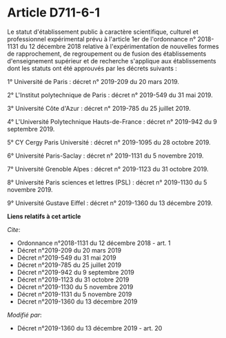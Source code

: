 # Article D711-6-1

Le statut d'établissement public à caractère scientifique, culturel et professionnel expérimental prévu à l'article 1er de
l'ordonnance n° 2018-1131 du 12 décembre 2018 relative à l'expérimentation de nouvelles formes de rapprochement, de
regroupement ou de fusion des établissements d'enseignement supérieur et de recherche s'applique aux établissements dont les
statuts ont été approuvés par les décrets suivants : 

1° Université de Paris : décret n° 2019-209 du 20 mars 2019.

2° L'Institut polytechnique de Paris : décret n° 2019-549 du 31 mai 2019.

3° Université Côte d'Azur : décret n° 2019-785 du 25 juillet 2019.

4° L'Université Polytechnique Hauts-de-France : décret n° 2019-942 du 9 septembre 2019.

5° CY Cergy Paris Université : décret n° 2019-1095 du 28 octobre 2019.

6° Université Paris-Saclay : décret n° 2019-1131 du 5 novembre 2019.

7° Université Grenoble Alpes : décret n° 2019-1123 du 31 octobre 2019.

8° Université Paris sciences et lettres (PSL) : décret n° 2019-1130 du 5 novembre 2019.

9° Université Gustave Eiffel : décret n° 2019-1360 du 13 décembre 2019.

**Liens relatifs à cet article**

_Cite_:

  - Ordonnance n°2018-1131 du 12 décembre 2018 - art. 1
  - Décret n°2019-209 du 20 mars 2019
  - Décret n°2019-549 du 31 mai 2019
  - Décret n°2019-785 du 25 juillet 2019
  - Décret n°2019-942 du 9 septembre 2019
  - Décret n°2019-1123 du 31 octobre 2019
  - Décret n°2019-1130 du 5 novembre 2019
  - Décret n°2019-1131 du 5 novembre 2019
  - Décret n°2019-1360 du 13 décembre 2019

_Modifié par_:

  - Décret n°2019-1360 du 13 décembre 2019 - art. 20
